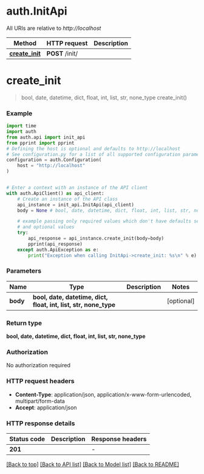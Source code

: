 # auth.InitApi

All URIs are relative to *http://localhost*

Method | HTTP request | Description
------------- | ------------- | -------------
[**create_init**](InitApi.md#create_init) | **POST** /init/ | 


# **create_init**
> bool, date, datetime, dict, float, int, list, str, none_type create_init()





### Example


```python
import time
import auth
from auth.api import init_api
from pprint import pprint
# Defining the host is optional and defaults to http://localhost
# See configuration.py for a list of all supported configuration parameters.
configuration = auth.Configuration(
    host = "http://localhost"
)


# Enter a context with an instance of the API client
with auth.ApiClient() as api_client:
    # Create an instance of the API class
    api_instance = init_api.InitApi(api_client)
    body = None # bool, date, datetime, dict, float, int, list, str, none_type |  (optional)

    # example passing only required values which don't have defaults set
    # and optional values
    try:
        api_response = api_instance.create_init(body=body)
        pprint(api_response)
    except auth.ApiException as e:
        print("Exception when calling InitApi->create_init: %s\n" % e)
```


### Parameters

Name | Type | Description  | Notes
------------- | ------------- | ------------- | -------------
 **body** | **bool, date, datetime, dict, float, int, list, str, none_type**|  | [optional]

### Return type

**bool, date, datetime, dict, float, int, list, str, none_type**

### Authorization

No authorization required

### HTTP request headers

 - **Content-Type**: application/json, application/x-www-form-urlencoded, multipart/form-data
 - **Accept**: application/json


### HTTP response details

| Status code | Description | Response headers |
|-------------|-------------|------------------|
**201** |  |  -  |

[[Back to top]](#) [[Back to API list]](../README.md#documentation-for-api-endpoints) [[Back to Model list]](../README.md#documentation-for-models) [[Back to README]](../README.md)

